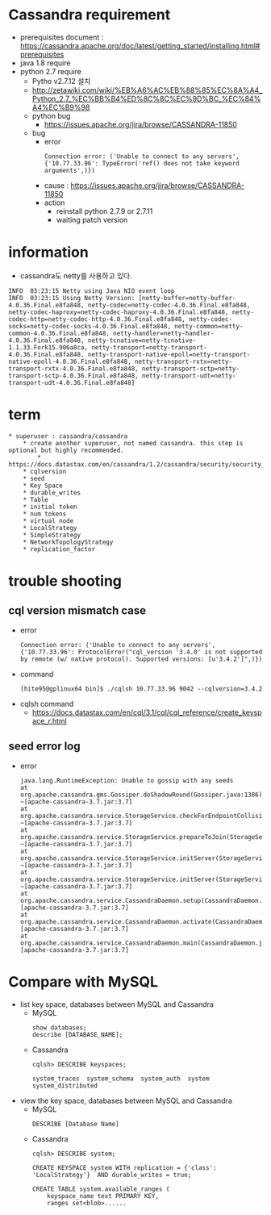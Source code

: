 
# Cassandra requirement
* prerequisites document : https://cassandra.apache.org/doc/latest/getting_started/installing.html#prerequisites
* java 1.8 require
* python 2.7 require
	* Pytho v2.7.12 설치
	* http://zetawiki.com/wiki/%EB%A6%AC%EB%88%85%EC%8A%A4_Python_2.7_%EC%BB%B4%ED%8C%8C%EC%9D%BC_%EC%84%A4%EC%B9%98
	* python bug
		* https://issues.apache.org/jira/browse/CASSANDRA-11850
    * bug
        * error 
            ```
            Connection error: ('Unable to connect to any servers', {'10.77.33.96': TypeError('ref() does not take keyword arguments',)})
            ```
        * cause : https://issues.apache.org/jira/browse/CASSANDRA-11850
        * action
            * reinstall python 2.7.9 or 2.7.11
            * waiting patch version

# information
* cassandra도 netty를 사용하고 있다.
```
INFO  03:23:15 Netty using Java NIO event loop
INFO  03:23:15 Using Netty Version: [netty-buffer=netty-buffer-4.0.36.Final.e8fa848, netty-codec=netty-codec-4.0.36.Final.e8fa848, netty-codec-haproxy=netty-codec-haproxy-4.0.36.Final.e8fa848, netty-codec-http=netty-codec-http-4.0.36.Final.e8fa848, netty-codec-socks=netty-codec-socks-4.0.36.Final.e8fa848, netty-common=netty-common-4.0.36.Final.e8fa848, netty-handler=netty-handler-4.0.36.Final.e8fa848, netty-tcnative=netty-tcnative-1.1.33.Fork15.906a8ca, netty-transport=netty-transport-4.0.36.Final.e8fa848, netty-transport-native-epoll=netty-transport-native-epoll-4.0.36.Final.e8fa848, netty-transport-rxtx=netty-transport-rxtx-4.0.36.Final.e8fa848, netty-transport-sctp=netty-transport-sctp-4.0.36.Final.e8fa848, netty-transport-udt=netty-transport-udt-4.0.36.Final.e8fa848]
```

# term
	* superuser : cassandra/cassandra 
		* create another superuser, not named cassandra. this step is optional but highly recommended.
    		* https://docs.datastax.com/en/cassandra/1.2/cassandra/security/security_config_native_authenticate_t.html
		* cqlversion
		* seed
		* Key Space
		* durable_writes
		* Table
		* initial token
		* num tokens
		* virtual node
		* LocalStrategy
		* SimpleStrategy
		* NetworkTopologyStrategy
		* replication_factor

# trouble shooting
## cql version mismatch case
* error
    ```
    Connection error: ('Unable to connect to any servers', {'10.77.33.96': ProtocolError("cql_version '3.4.0' is not supported by remote (w/ native protocol). Supported versions: [u'3.4.2']",)})
    ```
* command
    ```
    [hite95@gplinux64 bin]$ ./cqlsh 10.77.33.96 9042 --cqlversion=3.4.2
    ```
* cqlsh command
    * https://docs.datastax.com/en/cql/3.1/cql/cql_reference/create_keyspace_r.html

## seed error log
* error
    ```
    java.lang.RuntimeException: Unable to gossip with any seeds
    at org.apache.cassandra.gms.Gossiper.doShadowRound(Gossiper.java:1386) ~[apache-cassandra-3.7.jar:3.7]
    at org.apache.cassandra.service.StorageService.checkForEndpointCollision(StorageService.java:561) ~[apache-cassandra-3.7.jar:3.7]
    at org.apache.cassandra.service.StorageService.prepareToJoin(StorageService.java:855) ~[apache-cassandra-3.7.jar:3.7]
    at org.apache.cassandra.service.StorageService.initServer(StorageService.java:725) ~[apache-cassandra-3.7.jar:3.7]
    at org.apache.cassandra.service.StorageService.initServer(StorageService.java:625) ~[apache-cassandra-3.7.jar:3.7]
    at org.apache.cassandra.service.CassandraDaemon.setup(CassandraDaemon.java:370) [apache-cassandra-3.7.jar:3.7]
    at org.apache.cassandra.service.CassandraDaemon.activate(CassandraDaemon.java:585) [apache-cassandra-3.7.jar:3.7]
    at org.apache.cassandra.service.CassandraDaemon.main(CassandraDaemon.java:714) [apache-cassandra-3.7.jar:3.7]
    ```


# Compare with MySQL
* list key space, databases between MySQL and Cassandra
    * MySQL
        ```
        show databases;
        describe [DATABASE_NAME];
        ```
    * Cassandra
        ```
        cqlsh> DESCRIBE keyspaces;

        system_traces  system_schema  system_auth  system  system_distributed
        ``` 
 * view the key space, databases between MySQL and Cassandra
    * MySQL 
        ```
        DESCRIBE [Database Name]
        ```
    * Cassandra
        ```
        cqlsh> DESCRIBE system;

        CREATE KEYSPACE system WITH replication = {'class': 'LocalStrategy'}  AND durable_writes = true;

        CREATE TABLE system.available_ranges (
            keyspace_name text PRIMARY KEY,
            ranges set<blob>......
        ```






